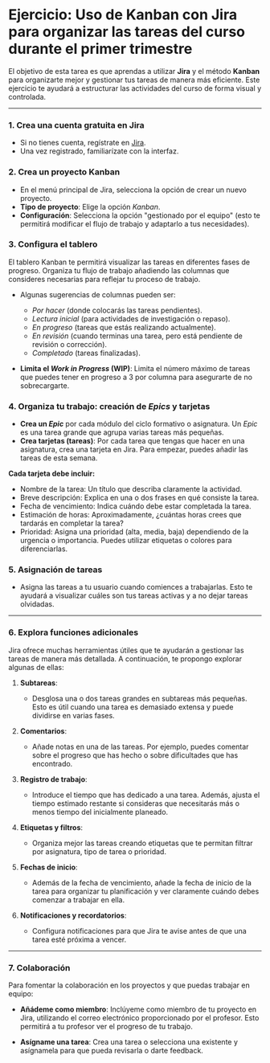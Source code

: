 

# **Ejercicio: Uso de Kanban con Jira para organizar las tareas del curso durante el primer trimestre**

El objetivo de esta tarea es que aprendas a utilizar **Jira** y el método **Kanban** para organizarte mejor y gestionar tus tareas de manera más eficiente. Este ejercicio te ayudará a estructurar las actividades del curso de forma visual y controlada.

---

### 1. **Crea una cuenta gratuita en Jira**
   - Si no tienes cuenta, regístrate en [Jira](https://www.atlassian.com/es/software/jira/free).  
   - Una vez registrado, familiarízate con la interfaz. 

### 2. **Crea un proyecto Kanban**
   - En el menú principal de Jira, selecciona la opción de crear un nuevo proyecto.
   - **Tipo de proyecto**: Elige la opción *Kanban*.
   - **Configuración**: Selecciona la opción "gestionado por el equipo" (esto te permitirá modificar el flujo de trabajo y adaptarlo a tus necesidades).
   
### 3. **Configura el tablero**
   El tablero Kanban te permitirá visualizar las tareas en diferentes fases de progreso. Organiza tu flujo de trabajo añadiendo las columnas que consideres necesarias para reflejar tu proceso de trabajo.
   
   - Algunas sugerencias de columnas pueden ser:
     - *Por hacer* (donde colocarás las tareas pendientes).
     - *Lectura inicial* (para actividades de investigación o repaso).
     - *En progreso* (tareas que estás realizando actualmente).
     - *En revisión* (cuando terminas una tarea, pero está pendiente de revisión o corrección).
     - *Completado* (tareas finalizadas).
     
   - **Limita el *Work in Progress* (WIP)**: Limita el número máximo de tareas que puedes tener en progreso a 3 por columna para asegurarte de no sobrecargarte.

### 4. **Organiza tu trabajo: creación de *Epics* y tarjetas**
   - **Crea un *Epic*** por cada módulo del ciclo formativo o asignatura. Un *Epic* es una tarea grande que agrupa varias tareas más pequeñas.
   - **Crea tarjetas (tareas)**: Por cada tarea que tengas que hacer en una asignatura, crea una tarjeta en Jira. Para empezar, puedes añadir las tareas de esta semana.  
   
   **Cada tarjeta debe incluir:**
   - Nombre de la tarea: Un título que describa claramente la actividad.
   - Breve descripción: Explica en una o dos frases en qué consiste la tarea.
   - Fecha de vencimiento: Indica cuándo debe estar completada la tarea.
   - Estimación de horas: Aproximadamente, ¿cuántas horas crees que tardarás en completar la tarea?
   - Prioridad: Asigna una prioridad (alta, media, baja) dependiendo de la urgencia o importancia. Puedes utilizar etiquetas o colores para diferenciarlas.
   
### 5. **Asignación de tareas**
   - Asigna las tareas a tu usuario cuando comiences a trabajarlas. Esto te ayudará a visualizar cuáles son tus tareas activas y a no dejar tareas olvidadas.

---

### 6. **Explora funciones adicionales**

Jira ofrece muchas herramientas útiles que te ayudarán a gestionar las tareas de manera más detallada. A continuación, te propongo explorar algunas de ellas:

1. **Subtareas**: 
   - Desglosa una o dos tareas grandes en subtareas más pequeñas. Esto es útil cuando una tarea es demasiado extensa y puede dividirse en varias fases.
   
2. **Comentarios**: 
   - Añade notas en una de las tareas. Por ejemplo, puedes comentar sobre el progreso que has hecho o sobre dificultades que has encontrado.

3. **Registro de trabajo**: 
   - Introduce el tiempo que has dedicado a una tarea. Además, ajusta el tiempo estimado restante si consideras que necesitarás más o menos tiempo del inicialmente planeado.

4. **Etiquetas y filtros**: 
   - Organiza mejor las tareas creando etiquetas que te permitan filtrar por asignatura, tipo de tarea o prioridad.
   
5. **Fechas de inicio**:
   - Además de la fecha de vencimiento, añade la fecha de inicio de la tarea para organizar tu planificación y ver claramente cuándo debes comenzar a trabajar en ella.

6. **Notificaciones y recordatorios**:
   - Configura notificaciones para que Jira te avise antes de que una tarea esté próxima a vencer.

---

### 7. **Colaboración**

Para fomentar la colaboración en los proyectos y que puedas trabajar en equipo:
   
- **Añádeme como miembro**: Inclúyeme como miembro de tu proyecto en Jira, utilizando el  correo electrónico proporcionado por el profesor. Esto  permitirá a tu profesor ver el progreso de tu trabajo.
   
- **Asígname una tarea**: Crea una tarea o selecciona una existente y asígnamela para que pueda revisarla o darte feedback.

<!---

### 8. **Reflexión final**
   Una vez que hayas terminado de configurar y trabajar con Jira y el tablero Kanban, reflexiona sobre la experiencia. ¿Te ha ayudado a organizarte mejor? ¿Qué otras herramientas o funciones crees que podrías utilizar para mejorar tu productividad?

---

**Objetivos**:

- Familiarizarte con Jira y las metodologías ágiles, como Kanban.
- Organizar tus tareas de manera más eficiente, controlando el progreso de cada una.
- Colaborar en equipo y utilizar herramientas para gestionar proyectos.
- Aprender a dividir tareas complejas en partes más pequeñas y manejables.

-->